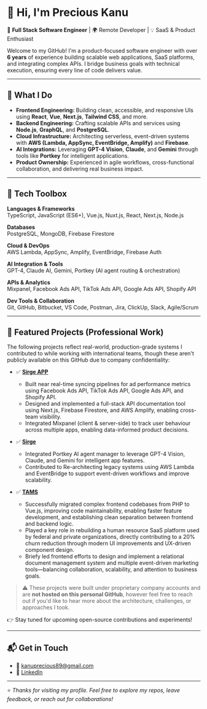 
# 👋 Hi, I'm Precious Kanu

🎯 **Full Stack Software Engineer** | 🌍 Remote Developer | 💡 SaaS & Product Enthusiast

Welcome to my GitHub! I'm a product-focused software engineer with over **6 years** of experience building scalable web applications, SaaS platforms, and integrating complex APIs. I bridge business goals with technical execution, ensuring every line of code delivers value.

---

## 🔧 What I Do

- **Frontend Engineering:** Building clean, accessible, and responsive UIs using **React**, **Vue**, **Next.js**, **Tailwind CSS**, and more.
- **Backend Engineering:** Crafting scalable APIs and services using **Node.js**, **GraphQL**, and **PostgreSQL**.
- **Cloud Infrastructure:** Architecting serverless, event-driven systems with **AWS (Lambda, AppSync, EventBridge, Amplify)** and **Firebase**.
- **AI Integrations:** Leveraging **GPT-4 Vision**, **Claude**, and **Gemini** through tools like **Portkey** for intelligent applications.
- **Product Ownership:** Experienced in agile workflows, cross-functional collaboration, and delivering real business impact.

---

## 🧰 Tech Toolbox

**Languages & Frameworks**  
TypeScript, JavaScript (ES6+), Vue.js, Nuxt.js, React, Next.js, Node.js

**Databases**  
PostgreSQL, MongoDB, Firebase Firestore

**Cloud & DevOps**  
AWS Lambda, AppSync, Amplify, EventBridge, Firebase Auth

**AI Integration & Tools**  
GPT-4, Claude AI, Gemini, Portkey (AI agent routing & orchestration)

**APIs & Analytics**  
Mixpanel, Facebook Ads API, TikTok Ads API, Google Ads API, Shopify API

**Dev Tools & Collaboration**  
Git, GitHub, Bitbucket, VS Code, Postman, Jira, ClickUp, Slack, Agile/Scrum

---

## 🧠 Featured Projects (Professional Work)

The following projects reflect real-world, production-grade systems I contributed to while working with international teams, though these aren't publicly available on this GitHub due to company confidentiality:

- ✅ **[Sirge APP](https://apps.shopify.com/sirge-3)**  
   - Built near real-time syncing pipelines for ad performance metrics using Facebook Ads API, TikTok Ads API, Google Ads API, and Shopify API.
   - Designed and implemented a full-stack API documentation tool using Next.js, Firebase Firestore, and AWS Amplify, enabling cross-team visibility.
   - Integrated Mixpanel (client & server-side) to track user behaviour across multiple apps, enabling data-informed product decisions.
  
- ✅ **[Sirge](https://www.sirge.com/)**  
   - Integrated Portkey AI agent manager to leverage GPT-4 Vision, Claude, and Gemini for intelligent app features.
   - Contributed to Re-architecting legacy systems using AWS Lambda and EventBridge to support event-driven workflows and improve scalability.

- ✅ **[TAMS](https://www.tams.com.ng/)**
   - Successfully migrated complex frontend codebases from PHP to Vue.js, improving code maintainability, enabling faster feature development, and establishing clean separation between frontend and backend logic.
   - Played a key role in rebuilding a human resource SaaS platform used by federal and private organizations, directly contributing to a 20% churn reduction through modern UI improvements and UX-driven component design.
   - Briefy led frontend efforts to design and implement a relational document management system and multiple event-driven marketing tools—balancing collaboration, scalability, and attention to business goals.
  

> ⚠️ These projects were built under proprietary company accounts and are **not hosted on this personal GitHub**, however feel free to reach out if you'd like to hear more about the architecture, challenges, or approaches I took.

👉 Stay tuned for upcoming open-source contributions and experiments!

---

## 📬 Get in Touch

- 📧 [kanuprecious89@gmail.com](mailto:kanuprecious89@gmail.com)  
- 💼 [LinkedIn](https://www.linkedin.com/in/precious-alexandra-kanu/)

---

⭐️ _Thanks for visiting my profile. Feel free to explore my repos, leave feedback, or reach out for collaborations!_
